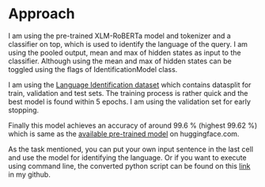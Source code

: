 # Approach
I am using the pre-trained XLM-RoBERTa model and tokenizer and a classifier on top, which is used to identify the language of the query. I am using the pooled output, mean and max of hidden states as input to the classifier. Although using the mean and max of hidden states can be toggled using the flags of IdentificationModel class. 

I am using the [Language Identification dataset](https://huggingface.co/datasets/papluca/language-identification) which contains datasplit for train, validation and test sets. The training process is rather quick and the best model is found within 5 epochs. I am using the validation set for early stopping.

Finally this model achieves an accuracy of around 99.6 % (highest 99.62 %) which is same as the [available pre-trained model](https://huggingface.co/papluca/xlm-roberta-base-language-detection) on huggingface.com.

As the task mentioned, you can put your own input sentence in the last cell and use the model for identifying the language. Or if you want to execute using command line, the converted python script can be found on this [link](https://github.com/beyondgodlyk/Language-ID) in my github.
